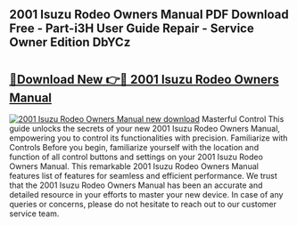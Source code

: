 ## 2001 Isuzu Rodeo Owners Manual PDF Download Free - Part-i3H User Guide Repair - Service Owner Edition DbYCz

# <h2><a href="http://bc36453.oget.top/?id=2001+Isuzu+Rodeo+Owners+Manual">🔗Download New 👉🔴 2001 Isuzu Rodeo Owners Manual</a></h2>

[![2001 Isuzu Rodeo Owners Manual new download](https://i.imgur.com/5g1atiW.png)](http://bc36453.oget.top/?id=2001+Isuzu+Rodeo+Owners+Manual)
Masterful Control This guide unlocks the secrets of your new 2001 Isuzu Rodeo Owners Manual, empowering you to control its functionalities with precision. Familiarize with Controls Before you begin, familiarize yourself with the location and function of all control buttons and settings on your 2001 Isuzu Rodeo Owners Manual. This remarkable 2001 Isuzu Rodeo Owners Manual features list of features for seamless and efficient performance. We trust that the 2001 Isuzu Rodeo Owners Manual has been an accurate and detailed resource in your efforts to master your new device. In case of any queries or concerns, please do not hesitate to reach out to our customer service team.
